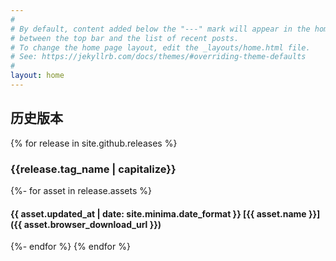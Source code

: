 ```yaml
---
#
# By default, content added below the "---" mark will appear in the home page
# between the top bar and the list of recent posts.
# To change the home page layout, edit the _layouts/home.html file.
# See: https://jekyllrb.com/docs/themes/#overriding-theme-defaults
#
layout: home
---
```


## 历史版本

{% for release in site.github.releases %}

### {{release.tag_name | capitalize}}

{%- for asset in release.assets %}

#### {{ asset.updated_at | date: site.minima.date_format }} [{{ asset.name }}]({{ asset.browser_download_url }})

{%- endfor %}
{% endfor %}
